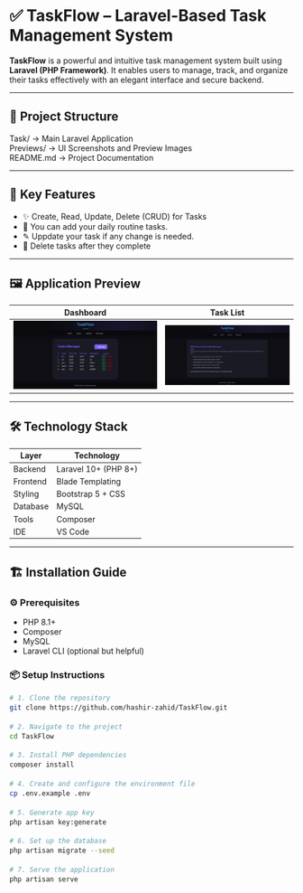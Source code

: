 # ✅ TaskFlow – Laravel-Based Task Management System

**TaskFlow** is a powerful and intuitive task management system built using **Laravel (PHP Framework)**. It enables users to manage, track, and organize their tasks effectively with an elegant interface and secure backend.

---

## 📁 Project Structure

Task/ → Main Laravel Application  
Previews/ → UI Screenshots and Preview Images  
README.md → Project Documentation  

---

## 🚀 Key Features

- ✨ Create, Read, Update, Delete (CRUD) for Tasks
- 📝 You can add your daily routine tasks.
- ✎ Uppdate your task if any change is needed.
- 🚮 Delete tasks after they complete

---

## 🖼️ Application Preview

| Dashboard     | Task List     |
|---------------|---------------|
| ![My Tasks](Previews/Tasks.jpg) | ![Home](Previews/Home.jpg) |


---

## 🛠️ Technology Stack

| Layer     | Technology           |
|-----------|----------------------|
| Backend   | Laravel 10+ (PHP 8+) |
| Frontend  | Blade Templating     |
| Styling   | Bootstrap 5 + CSS    |
| Database  | MySQL                |
| Tools     | Composer             |
| IDE       | VS Code              |

---

## 🏗️ Installation Guide

### ⚙️ Prerequisites

- PHP 8.1+
- Composer
- MySQL
- Laravel CLI (optional but helpful)

### 📦 Setup Instructions

```bash
# 1. Clone the repository
git clone https://github.com/hashir-zahid/TaskFlow.git

# 2. Navigate to the project
cd TaskFlow

# 3. Install PHP dependencies
composer install

# 4. Create and configure the environment file
cp .env.example .env

# 5. Generate app key
php artisan key:generate

# 6. Set up the database
php artisan migrate --seed

# 7. Serve the application
php artisan serve
